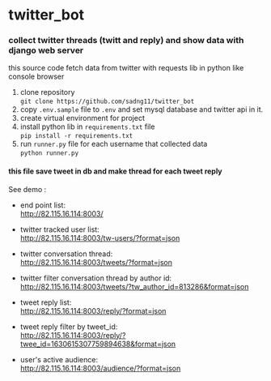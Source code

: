 # twitter_bot
### collect twitter threads (twitt and reply) and show data with django web server  

this source code fetch data from twitter with requests lib in python like console browser
1. clone repository  
`git clone https://github.com/sadng11/twitter_bot`
2. copy `.env.sample`  file to `.env` and set mysql database and twitter api in it.
3. create virtual environment for project
4. install python lib in `requirements.txt` file  
`pip install -r requirements.txt`
5. run `runner.py` file for each username that collected data  
`python runner.py`


#### this file save tweet in db and make thread for each tweet reply


See demo :

- end point list:  
http://82.115.16.114:8003/

- twitter tracked user list:  
http://82.115.16.114:8003/tw-users/?format=json

- twitter conversation thread:  
http://82.115.16.114:8003/tweets/?format=json

- twitter filter conversation thread by author id:  
http://82.115.16.114:8003/tweets/?tw_author_id=813286&format=json

- tweet reply list:  
http://82.115.16.114:8003/reply/?format=json

- tweet reply filter by tweet_id:  
http://82.115.16.114:8003/reply/?twee_id=1630615307759894638&format=json

- user's active audience:  
http://82.115.16.114:8003/audience/?format=json
